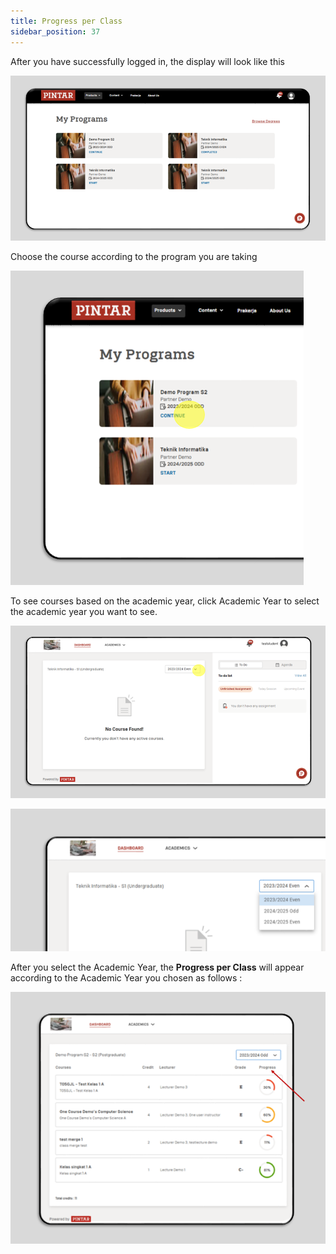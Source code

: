 ```yaml
---
title: Progress per Class
sidebar_position: 37
---
```

After you have successfully logged in, the display will look like this

![](/img/view-all-class-per-academic-year-1.eng.png)

Choose the course according to the program you are taking


![](/img/view-all-class-per-academic-year-2.eng.png)

To see courses based on the academic year, click Academic Year to select the academic year you want to see.

![](/img/view-all-class-per-academic-year-3.eng.png)

![](/img/view-all-class-per-academic-year-4.eng.png)

After you select the Academic Year, the **Progress per Class** will appear according to the Academic Year you chosen as follows :

![](/img/progress-per-class.eng.png)
